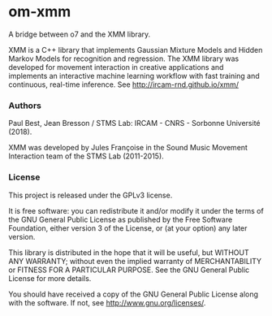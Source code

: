 # om-xmm

A bridge between o7 and the XMM library.

XMM is a C++ library that implements Gaussian Mixture Models and Hidden Markov Models for recognition and regression. The XMM library was developed for movement interaction in creative applications and implements an interactive machine learning workflow with fast training and continuous, real-time inference. See http://ircam-rnd.github.io/xmm/

### Authors

Paul Best, Jean Bresson / STMS Lab: IRCAM - CNRS - Sorbonne Université (2018).

XMM was developed by Jules Françoise in the Sound Music Movement Interaction team of the STMS Lab (2011-2015).

### License

This project is released under the GPLv3 license. 

It is free software: you can redistribute it and/or modify it under the terms of the GNU General Public License as published by the Free Software Foundation, either version 3 of the License, or (at your option) any later version.

This library is distributed in the hope that it will be useful, but WITHOUT ANY WARRANTY; without even the implied warranty of MERCHANTABILITY or FITNESS FOR A PARTICULAR PURPOSE. See the GNU General Public License for more details.

You should have received a copy of the GNU General Public License along with the software. If not, see <http://www.gnu.org/licenses/>.
